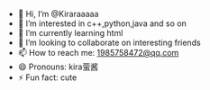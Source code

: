 - 👋 Hi, I’m @Kiraraaaaa
- 👀 I’m interested in c++,python,java and so on
- 🌱 I’m currently learning html
- 💞 I’m looking to collaborate on interesting friends
- 📫 How to reach me: 1985758472@qq.com
- 😄 Pronouns: kira萤酱
- ⚡ Fun fact: cute

<!---
Kiraraaaaa/Kiraraaaaa is a ✨ special ✨ repository because its `README.md` (this file) appears on your GitHub profile.
You can click the Preview link to take a look at your changes.
--->
